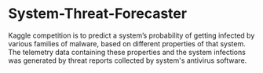 # System-Threat-Forecaster
Kaggle competition is to predict a system’s probability of getting infected by various families of malware, based on different properties of that system. The telemetry data containing these properties and the system infections was generated by threat reports collected by system's antivirus software.
